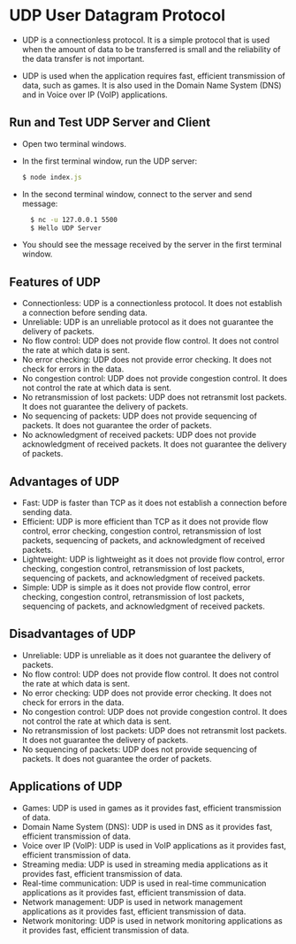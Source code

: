 # UDP User Datagram Protocol
- UDP is a connectionless protocol. It is a simple protocol that is used when the amount of data to be transferred is small and the reliability of the data transfer is not important.

- UDP is used when the application requires fast, efficient transmission of data, such as games. It is also used in the Domain Name System (DNS) and in Voice over IP (VoIP) applications.

## Run and Test UDP Server and Client
- Open two terminal windows.
- In the first terminal window, run the UDP server:
  ```javascript
  $ node index.js 
  ```

- In the second terminal window, connect to the server and send message:
  ```bash
    $ nc -u 127.0.0.1 5500
    $ Hello UDP Server
    ```

- You should see the message received by the server in the first terminal window.


## Features of UDP
- Connectionless: UDP is a connectionless protocol. It does not establish a connection before sending data.
- Unreliable: UDP is an unreliable protocol as it does not guarantee the delivery of packets.
- No flow control: UDP does not provide flow control. It does not control the rate at which data is sent.
- No error checking: UDP does not provide error checking. It does not check for errors in the data.
- No congestion control: UDP does not provide congestion control. It does not control the rate at which data is sent.
- No retransmission of lost packets: UDP does not retransmit lost packets. It does not guarantee the delivery of packets.
- No sequencing of packets: UDP does not provide sequencing of packets. It does not guarantee the order of packets.
- No acknowledgment of received packets: UDP does not provide acknowledgment of received packets. It does not guarantee the delivery of packets.

## Advantages of UDP
- Fast: UDP is faster than TCP as it does not establish a connection before sending data.
- Efficient: UDP is more efficient than TCP as it does not provide flow control, error checking, congestion control, retransmission of lost packets, sequencing of packets, and acknowledgment of received packets.
- Lightweight: UDP is lightweight as it does not provide flow control, error checking, congestion control, retransmission of lost packets, sequencing of packets, and acknowledgment of received packets.
- Simple: UDP is simple as it does not provide flow control, error checking, congestion control, retransmission of lost packets, sequencing of packets, and acknowledgment of received packets.

## Disadvantages of UDP
- Unreliable: UDP is unreliable as it does not guarantee the delivery of packets.
- No flow control: UDP does not provide flow control. It does not control the rate at which data is sent.
- No error checking: UDP does not provide error checking. It does not check for errors in the data.
- No congestion control: UDP does not provide congestion control. It does not control the rate at which data is sent.
- No retransmission of lost packets: UDP does not retransmit lost packets. It does not guarantee the delivery of packets.
- No sequencing of packets: UDP does not provide sequencing of packets. It does not guarantee the order of packets.

## Applications of UDP
- Games: UDP is used in games as it provides fast, efficient transmission of data.
- Domain Name System (DNS): UDP is used in DNS as it provides fast, efficient transmission of data.
- Voice over IP (VoIP): UDP is used in VoIP applications as it provides fast, efficient transmission of data.
- Streaming media: UDP is used in streaming media applications as it provides fast, efficient transmission of data.
- Real-time communication: UDP is used in real-time communication applications as it provides fast, efficient transmission of data.
- Network management: UDP is used in network management applications as it provides fast, efficient transmission of data.
- Network monitoring: UDP is used in network monitoring applications as it provides fast, efficient transmission of data.

